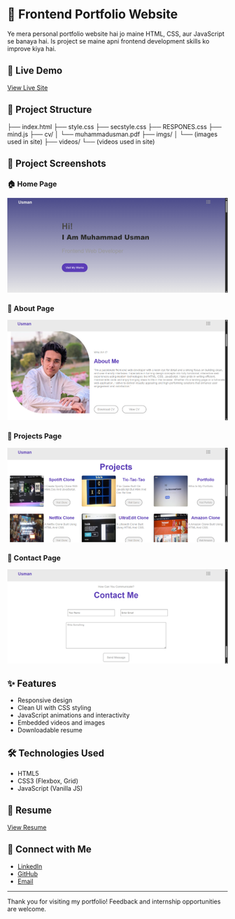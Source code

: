 # 🌟 Frontend Portfolio Website

Ye mera personal portfolio website hai jo maine HTML, CSS, aur JavaScript se banaya hai. Is project se maine apni frontend development skills ko improve kiya hai.

## 🚀 Live Demo

[View Live Site](https://github.com/builtbyusman/Frontend-Portfolio-Website)

## 📁 Project Structure

├── index.html
├── style.css
├── secstyle.css
├── RESPONES.css
├── mind.js
├── cv/
│ └── muhammadusman.pdf
├── imgs/
│ └── (images used in site)
├── videos/
└── (videos used in site)
## 📸 Project Screenshots

### 🏠 Home Page
![Home Page](screenshots/home.png)

### 📄 About Page
![About Page](screenshots/about.png)

### 📄 Projects Page
![Projects Page](screenshots/projects.png)

### 📄 Contact Page
![Contact Page](screenshots/contact.png)

## ✨ Features

- Responsive design
- Clean UI with CSS styling
- JavaScript animations and interactivity
- Embedded videos and images
- Downloadable resume

## 🛠️ Technologies Used

- HTML5
- CSS3 (Flexbox, Grid)
- JavaScript (Vanilla JS)

## 📄 Resume

[View Resume](./cv/muhammadusman.pdf)

## 🔗 Connect with Me

- [LinkedIn](https://linkedin.com/in/yourlinkedinprofile)
- [GitHub](https://github.com/builtbyusman)
- [Email](mailto:youremail@example.com)

---

Thank you for visiting my portfolio! Feedback and internship opportunities are welcome.
